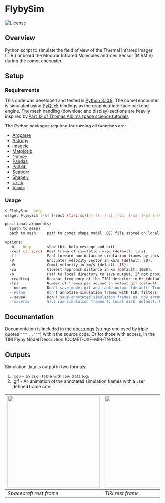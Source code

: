 # FlybySim 
[![License](https://img.shields.io/badge/License-BSD%203--Clause-blue.svg)](https://opensource.org/licenses/BSD-3-Clause)

## Overview
Python script to simulate the field of view of the Thermal Infrared Imager (TIRI) onboard the Modular Infrared Molecules and Ices Sensor (MIRMIS) during the comet encounter.


## Setup
### Requirements
This code was developed and tested in [Python 3.10.9](https://docs.python.org/release/3.10.9/). The comet encounter is simulated using [PyQt v5](https://www.riverbankcomputing.com/static/Docs/PyQt5/) bindings as the graphical interface backend engine. The mesh handling (download and display) sections are heavily inspired by [Part 12 of Thomas Albin's space science tutorials](https://github.com/ThomasAlbin/SpaceScienceTutorial)

The Python packages required for running all functions are:

* [Argparse](https://docs.python.org/3/library/argparse.html)
* [Astropy](http://www.astropy.org/)
* [imageio](https://imageio.readthedocs.io/en/stable/)
* [Matplotlib](https://matplotlib.org/)
* [Numpy](http://www.numpy.org/)
* [Pandas](https://pandas.pydata.org/)
* [Pathlib](https://docs.python.org/3/library/pathlib.html)
* [Seaborn](https://seaborn.pydata.org/)
* [Shapely](https://shapely.readthedocs.io/en/stable/)
* [Urllib](https://docs.python.org/3/library/urllib.html)
* [Visvis](https://github.com/almarklein/visvis)

### Usage
```bash
$ FlybySim --help
usage: FlybySim [-h] [-rest {tiri,sc}] [-ff] [-V] [-Vc] [-ca] [-o] [-readfreq] [-fps] [--nosave] [--noann] [--saveA] [--saveraw] {path to mesh}

positional arguments:
  {path to mesh}
  path to mesh     path to comet shape model .OBJ file stored on local disk.

options:
  -h, --help       show this help message and exit.
  -rest {tiri,sc}  Rest frame of simulation view (default: tiri).
  -ff      		   Fast forward non-datacube simulation frames by this amount (default: 20).
  -V               Encounter velocity vector in km/s (default: 70).
  -Vc              Comet velocity in km/s (default: 15).
  -ca              Closest approach distance in km (default: 1000).
  -o       		   Path to local directory to save output. If not provided,defaults to current working directory (default:current working directory).
  -readfreq        Readout frequency of the TIRI detector in Hz (default:0.05).
  -fps             Number of frames per second in output gif (default: 20).
  --nosave         Don't save model gif and table output (default: True).
  --noann          Don't annotate simulation frames with TIRI filters, etc (default: True).
  --saveA          Don't save annotated simulation frames as .npy arrays (default: False).
  --saveraw        Save raw simulation frames to local disk (default: False).
```


## Documentation
Documentation is included in the [docstrings](https://www.python.org/dev/peps/pep-0257/) (strings enclosed by triple quotes `"""..."""`) within the source code.
Or for those with access, in the TIRI Flyby Model Description (COMET-OXF-MIR-TN-130).


## Outputs
Simulation data is output in two formats:
1. .csv - an ascii table with raw data e.g:
2. .gif - An animation of the annotated simulation frames with a user defined frame rate:

| <img src="/output_examples/flyby-SC-0.05.gif" width="300"> | <img src="/output_examples/flyby-TIRI-0.05.gif" width="300"> |
| -- | -- |
| *Spacecraft rest frame* | *TIRI rest frame* |








